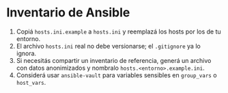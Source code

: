 # Inventario de Ansible

1. Copiá `hosts.ini.example` a `hosts.ini` y reemplazá los hosts por los de tu entorno.
2. El archivo `hosts.ini` real no debe versionarse; el `.gitignore` ya lo ignora.
3. Si necesitás compartir un inventario de referencia, generá un archivo con datos anonimizados y nombralo `hosts.<entorno>.example.ini`.
4. Considerá usar `ansible-vault` para variables sensibles en `group_vars` o `host_vars`.
